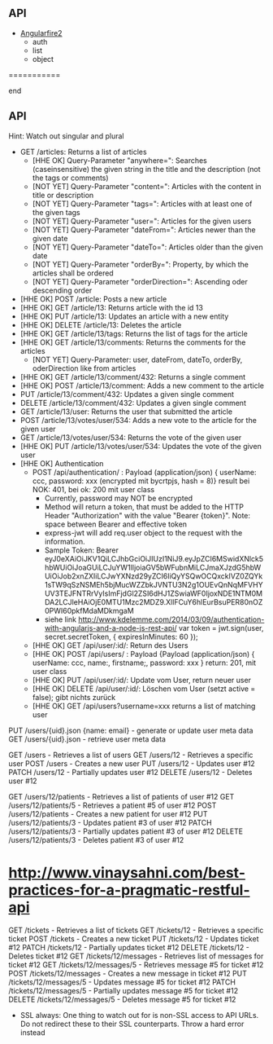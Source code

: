 ## API ##

* [Angularfire2](https://angularfire2.com/api/)
    * auth
    * list
    * object



===========

end

## API ##
Hint: Watch out singular and plural
* GET /articles: Returns a list of articles
    * [HHE OK] Query-Parameter "anywhere=": Searches (caseinsensitive) the given string in the title and the description (not the tags or comments)
    * [NOT YET] Query-Parameter "content=": Articles with the content in title or description
    * [NOT YET] Query-Parameter "tags=": Articles with at least one of the given tags
    * [NOT YET] Query-Parameter "user=": Articles for the given users
    * [NOT YET] Query-Parameter "dateFrom=": Articles newer than the given date
    * [NOT YET] Query-Parameter "dateTo=": Articles older than the given date
    * [NOT YET] Query-Parameter "orderBy=": Property, by which the articles shall be ordered
    * [NOT YET] Query-Parameter "orderDirection=": Ascending oder descending order
* [HHE OK] POST /article: Posts a new article
* [HHE OK] GET /article/13: Returns article with the id 13
* [HHE OK] PUT /article/13: Updates an article with a new entity
* [HHE OK] DELETE /article/13: Deletes the article
* [HHE OK] GET /article/13/tags: Returns the list of tags for the article
* [HHE OK] GET /article/13/comments: Returns the comments for the articles
    * [NOT YET] Query-Parameter: user, dateFrom, dateTo, orderBy, oderDirection like from articles
* [HHE OK] GET /article/13/comment/432: Returns a single comment
* [HHE OK] POST /article/13/comment: Adds a new comment to the article
* PUT /article/13/comment/432: Updates a given single comment
* DELETE /article/13/comment/432: Updates a given single comment
* GET /article/13/user: Returns the user that submitted the article
* POST /article/13/votes/user/534: Adds a new vote to the article for the given user
* GET /article/13/votes/user/534: Returns the vote of the given user
* [HHE OK] PUT /article/13/votes/user/534: Updates the vote of the given user
* [HHE OK] Authentication
    * POST /api/authentication/ : Payload (application/json) { userName: ccc, password: xxx (encrypted mit bycrtpjs, hash = 8)} result bei NOK: 401, bei ok: 200 mit user class
        * Currently, password may NOT be encrypted
        * Method will return a token, that must be added to the HTTP Header "Authorization" with the value "Bearer {token}". Note: space between Bearer and effective token
        * express-jwt will add req.user object to the request with the information.
        * Sample Token: Bearer eyJ0eXAiOiJKV1QiLCJhbGciOiJIUzI1NiJ9.eyJpZCI6MSwidXNlck5hbWUiOiJoaGUiLCJuYW1lIjoiaGV5bWFubnMiLCJmaXJzdG5hbWUiOiJob2xnZXIiLCJwYXNzd29yZCI6IiQyYSQwOCQxcklVZ0ZQYk1sTW9qSzNSMEh5bjMucWZZbkJVNTU3N2g1OUEvQnNqMFVHYUV3TEJFNTRrVyIsImFjdGl2ZSI6dHJ1ZSwiaWF0IjoxNDE1NTM0MDA2LCJleHAiOjE0MTU1Mzc2MDZ9.XllFCuY6hlEurBsuPER80nOZ0PWI60pkfMdaMDkmgaM
        * siehe link http://www.kdelemme.com/2014/03/09/authentication-with-angularjs-and-a-node-js-rest-api/ var token = jwt.sign(user, secret.secretToken, { expiresInMinutes: 60 });
    * [HHE OK] GET /api/user/:id/: Return des Users
    * [HHE OK] POST /api/users/ : Payload {Payload (application/json) { userName: ccc, name:, firstname;, password: xxx } return: 201, mit user class
    * [HHE OK] PUT /api/user/:id/: Update vom User, return neuer user
    * [HHE OK] DELETE /api/user/:id/: Löschen vom User (setzt active = false); gibt nichts zurück
    * [HHE OK] GET /api/users?username=xxx returns a list of matching user 
    
    
PUT /users/{uid}.json {name: email} - generate or update user meta data
GET /users/{uid}.json - retrieve user meta data


GET    /users    - Retrieves a list of users
GET    /users/12 - Retrieves a specific user
POST   /users    - Creates a new user
PUT    /users/12 - Updates user #12
PATCH  /users/12 - Partially updates user #12
DELETE /users/12 - Deletes user #12

GET    /users/12/patients    - Retrieves a list of patients of user #12
GET    /users/12/patients/5  - Retrieves a patient #5 of user #12
POST   /users/12/patients    - Creates a new patient for user #12
PUT    /users/12/patients/3  - Updates patient #3 of user #12
PATCH  /users/12/patients/3  - Partially updates patient #3 of user #12
DELETE /users/12/patients/3  - Deletes patient #3 of user #12


# http://www.vinaysahni.com/best-practices-for-a-pragmatic-restful-api
GET     /tickets               - Retrieves a list of tickets
GET     /tickets/12            - Retrieves a specific ticket
POST    /tickets               - Creates a new ticket
PUT     /tickets/12            - Updates ticket #12
PATCH   /tickets/12            - Partially updates ticket #12
DELETE  /tickets/12            - Deletes ticket #12
GET     /tickets/12/messages   - Retrieves list of messages for ticket #12
GET     /tickets/12/messages/5 - Retrieves message #5 for ticket #12
POST    /tickets/12/messages   - Creates a new message in ticket #12
PUT     /tickets/12/messages/5 - Updates message #5 for ticket #12
PATCH   /tickets/12/messages/5 - Partially updates message #5 for ticket #12
DELETE  /tickets/12/messages/5 - Deletes message #5 for ticket #12

- SSL always: One thing to watch out for is non-SSL access to API URLs. Do not redirect these to their SSL counterparts. Throw a hard error instead
